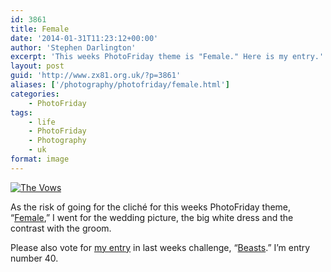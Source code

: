 ```yaml
---
id: 3861
title: Female
date: '2014-01-31T11:23:12+00:00'
author: 'Stephen Darlington'
excerpt: 'This weeks PhotoFriday theme is "Female." Here is my entry.'
layout: post
guid: 'http://www.zx81.org.uk/?p=3861'
aliases: ['/photography/photofriday/female.html']
categories:
    - PhotoFriday
tags:
    - life
    - PhotoFriday
    - Photography
    - uk
format: image
---
```


[![The Vows](https://i0.wp.com/farm3.staticflickr.com/2772/5797314942_b0b2f273a5.jpg?resize=500%2C333)](http://www.flickr.com/photos/stephendarlington/5797314942/ "The Vows by stephendarlington, on Flickr")

As the risk of going for the cliché for this weeks PhotoFriday theme, “[Female](http://www.photofriday.com/challenge.php?id=1367),” I went for the wedding picture, the big white dress and the contrast with the groom.

Please also vote for [my entry](http://www.zx81.org.uk/photography/photofriday/beasts.html "Beasts") in last weeks challenge, “[Beasts](http://www.photofriday.com/linkviewer.php?id=1365).” I’m entry number 40.